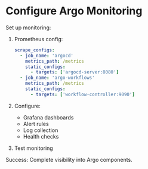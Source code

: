 # Configure Argo Monitoring

Set up monitoring:

1. Prometheus config:
   ```yaml
   scrape_configs:
     - job_name: 'argocd'
       metrics_path: /metrics
       static_configs:
         - targets: ['argocd-server:8080']
     - job_name: 'argo-workflows'
       metrics_path: /metrics
       static_configs:
         - targets: ['workflow-controller:9090']
   ```

2. Configure:
   - Grafana dashboards
   - Alert rules
   - Log collection
   - Health checks

3. Test monitoring

Success: Complete visibility into Argo components.
